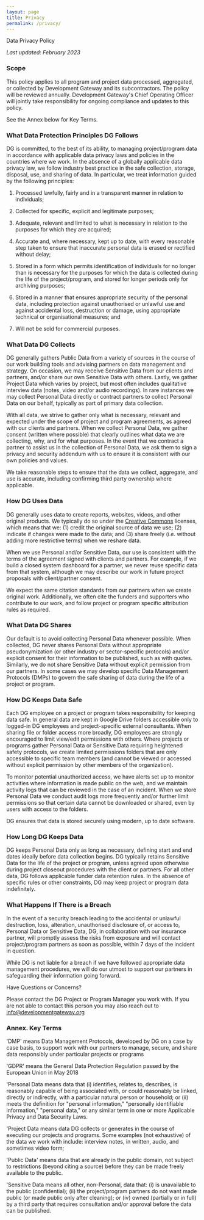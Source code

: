 ```yaml
---
layout: page
title: Privacy
permalink: /privacy/
---
```


Data Privacy Policy

_Last updated: February 2023_

### Scope

This policy applies to all program and project data processed, aggregated, or collected by Development Gateway and its subcontractors. The policy will be reviewed annually. Development Gateway's Chief Operating Officer will jointly take responsibility for ongoing compliance and updates to this policy.

See the Annex below for Key Terms.

### What Data Protection Principles DG Follows

DG is committed, to the best of its ability, to managing project/program data in accordance with applicable data privacy laws and policies in the countries where we work. In the absence of a globally applicable data privacy law, we follow industry best practice in the safe collection, storage, disposal, use, and sharing of data. In particular, we treat information guided by the following principles:

1. Processed lawfully, fairly and in a transparent manner in relation to individuals;

2. Collected for specific, explicit and legitimate purposes;

3. Adequate, relevant and limited to what is necessary in relation to the purposes for which they are acquired;

4. Accurate and, where necessary, kept up to date, with every reasonable step taken to ensure that inaccurate personal data is erased or rectified without delay;

5. Stored in a form which permits identification of individuals for no longer than is necessary for the purposes for which the data is collected during the life of the project/program, and stored for longer periods only for archiving purposes;

6. Stored in a manner that ensures appropriate security of the personal data, including protection against unauthorised or unlawful use and against accidental loss, destruction or damage, using appropriate technical or organisational measures; and

7. Will not be sold for commercial purposes.

### What Data DG Collects

DG generally gathers Public Data from a variety of sources in the course of our work building tools and advising partners on data management and strategy. On occasion, we may receive Sensitive Data from our clients and partners, and/or share our own Sensitive Data with others. Lastly, we gather Project Data which varies by project, but most often includes qualitative interview data (notes, video and/or audio recordings). In rare instances we may collect Personal Data directly or contract partners to collect Personal Data on our behalf, typically as part of primary data collection.

With all data, we strive to gather only what is necessary, relevant and expected under the scope of project and program agreements, as agreed with our clients and partners. When we collect Personal Data, we gather consent (written where possible) that clearly outlines what data we are collecting, why, and for what purposes. In the event that we contract a partner to assist us in the collection of Personal Data, we ask them to sign a privacy and security addendum with us to ensure it is consistent with our own policies and values.

We take reasonable steps to ensure that the data we collect, aggregate, and use is accurate, including confirming third party ownership where applicable.

### How DG Uses Data

DG generally uses data to create reports, websites, videos, and other original products. We typically do so under the [Creative Commons](https://creativecommons.org/) licenses, which means that we: (1) credit the original source of data we use; (2) indicate if changes were made to the data; and (3) share freely (i.e. without adding more restrictive terms) when we reshare data.

When we use Personal and/or Sensitive Data, our use is consistent with the terms of the agreement signed with clients and partners. For example, if we build a closed system dashboard for a partner, we never reuse specific data from that system, although we may describe our work in future project proposals with client/partner consent.

We expect the same citation standards from our partners when we create original work. Additionally, we often cite the funders and supporters who contribute to our work, and follow project or program specific attribution rules as required.

### What Data DG Shares

Our default is to avoid collecting Personal Data whenever possible. When collected, DG never shares Personal Data without appropriate pseudonymization (or other industry or sector-specific protocols) and/or explicit consent for their information to be published, such as with quotes. Similarly, we do not share Sensitive Data without explicit permission from our partners. In some cases we may develop specific Data Management Protocols (DMPs) to govern the safe sharing of data during the life of a project or program.

### How DG Keeps Data Safe

Each DG employee on a project or program takes responsibility for keeping data safe. In general data are kept in Google Drive folders accessible only to logged-in DG employees and project-specific external consultants. When sharing file or folder access more broadly, DG employees are strongly encouraged to limit view/edit permissions with others. Where projects or programs gather Personal Data or Sensitive Data requiring heightened safety protocols, we create limited permissions folders that are only accessible to specific team members (and cannot be viewed or accessed without explicit permission by other members of the organization).

To monitor potential unauthorized access, we have alerts set up to monitor activities where information is made public on the web, and we maintain activity logs that can be reviewed in the case of an incident. When we store Personal Data we conduct audit logs more frequently and/or further limit permissions so that certain data cannot be downloaded or shared, even by users with access to the folders.

DG ensures that data is stored securely using modern, up to date software.

### How Long DG Keeps Data

DG keeps Personal Data only as long as necessary, defining start and end dates ideally before data collection begins. DG typically retains Sensitive Data for the life of the project or program, unless agreed upon otherwise during project closeout procedures with the client or partners. For all other data, DG follows applicable funder data retention rules. In the absence of specific rules or other constraints, DG may keep project or program data indefinitely.

### What Happens If There is a Breach

In the event of a security breach leading to the accidental or unlawful destruction, loss, alteration, unauthorised disclosure of, or access to, Personal Data or Sensitive Data, DG, in collaboration with our insurance partner, will promptly assess the risks from exposure and will contact project/program partners as soon as possible, within 7 days of the incident in question.

While DG is not liable for a breach if we have followed appropriate data management procedures, we will do our utmost to support our partners in safeguarding their information going forward.

Have Questions or Concerns?

Please contact the DG Project or Program Manager you work with. If you are not able to contact this person you may also reach out to info@developmentgateway.org

### Annex. Key Terms

'DMP' means Data Management Protocols, developed by DG on a case by case basis, to support work with our partners to manage, secure, and share data responsibly under particular projects or programs

'GDPR' means the General Data Protection Regulation passed by the European Union in May 2018

'Personal Data means data that (i) identifies, relates to, describes, is reasonably capable of being associated with, or could reasonably be linked, directly or indirectly, with a particular natural person or household; or (ii) meets the definition for "personal information," "personally identifiable information," "personal data," or any similar term in one or more Applicable Privacy and Data Security Laws.

'Project Data means data DG collects or generates in the course of executing our projects and programs. Some examples (not exhaustive) of the data we work with include: interview notes, in written, audio, and sometimes video form;

'Public Data' means data that are already in the public domain, not subject to restrictions (beyond citing a source) before they can be made freely available to the public.

'Sensitive Data means all other, non-Personal, data that: (i)  is unavailable to the public (confidential); (ii) the project/program partners do not want made public (or made public only after cleaning); or (iv) owned (partially or in full) by a third party that requires consultation and/or approval before the data can be published.
